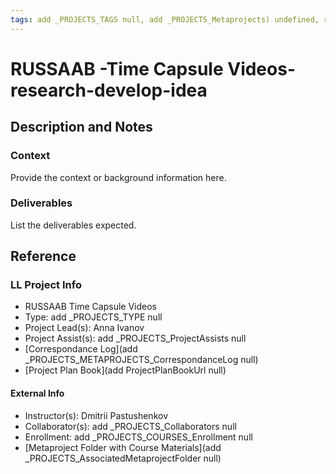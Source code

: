 ```yaml
---
tags: add _PROJECTS_TAGS null, add _PROJECTS_Metaprojects) undefined, research-develop-idea
---
```


# RUSSAAB -Time Capsule Videos-research-develop-idea

## Description and Notes

### Context
Provide the context or background information here.

### Deliverables
List the deliverables expected.


## Reference
### LL Project Info
* RUSSAAB  Time Capsule Videos
* Type: add _PROJECTS_TYPE null
* Project Lead(s): Anna Ivanov
* Project Assist(s): add _PROJECTS_ProjectAssists null
* [Correspondance Log](add _PROJECTS_METAPROJECTS_CorrespondanceLog null)
* [Project Plan Book](add ProjectPlanBookUrl null)

#### External Info
* Instructor(s): Dmitrii Pastushenkov
* Collaborator(s): add _PROJECTS_Collaborators null
* Enrollment: add _PROJECTS_COURSES_Enrollment null
* [Metaproject Folder with Course Materials](add _PROJECTS_AssociatedMetaprojectFolder null)